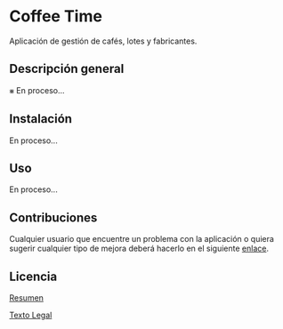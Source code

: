 # Coffee Time

Aplicación de gestión de cafés, lotes y fabricantes.

## Descripción general

⨳ En proceso...

## Instalación

En proceso...

## Uso

En proceso...

## Contribuciones

Cualquier usuario que encuentre un problema con la aplicación o quiera sugerir cualquier tipo de mejora deberá hacerlo en el siguiente [enlace](https://github.com/Ivanobix/CoffeeTime/issues).

## Licencia
[Resumen](https://creativecommons.org/licenses/by-nc/4.0/deed.es)

[Texto Legal](https://creativecommons.org/licenses/by-nc/4.0/legalcode.es)